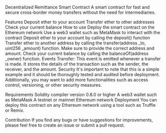 Decentralized Remittance Smart Contract
A smart contract for fast and secure cross-border money transfers without the need for intermediaries.

Features
Deposit ether to your account
Transfer ether to other addresses
Check your current balance
How to use
Deploy the smart contract on the Ethereum network
Use a web3 wallet such as MetaMask to interact with the contract
Deposit ether to your account by calling the deposit() function
Transfer ether to another address by calling the transfer(address _to, uint256 _amount) function. Make sure to provide the correct address and amount.
Check your current balance by calling the balanceOf(address _owner) function.
Events
Transfer: This event is emitted whenever a transfer is made. It stores the details of the transaction such as the sender, the receiver, and the amount.
Security
It's important to note that this is a simple example and it should be thoroughly tested and audited before deployment. Additionally, you may want to add more functionalities such as access control, versioning, or other security measures.

Requirements
Solidity compiler version 0.8.0 or higher
A web3 wallet such as MetaMask
A testnet or mainnet Ethereum network
Deployment
You can deploy this contract on any Ethereum network using a tool such as Truffle or Remix.

Contribution
If you find any bugs or have suggestions for improvements, please feel free to create an issue or submit a pull request.
